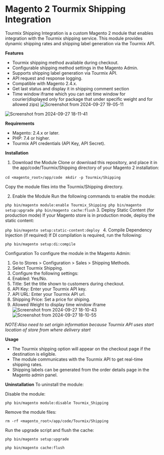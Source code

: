 # **Magento 2 Tourmix Shipping Integration**

Tourmix Shipping Integration is a custom Magento 2 module that enables integration with the Tourmix shipping service. This module provides dynamic shipping rates and shipping label generation via the Tourmix API.

**Features**
* Tourmix shipping method available during checkout.
* Configurable shipping method settings in the Magento Admin.
* Supports shipping label generation via Tourmix API.
* API request and response logging.
* Compatible with Magento 2.4.x.
* Get last status and display it in shipping comment section
* Time window iframe which you can set time window for courier(displayed only for package that under specific weight and for allowed zips)
![Screenshot from 2024-09-27 19-05-11](https://github.com/user-attachments/assets/a23cdcb0-eada-4248-8040-a14acc0efa51)
 
![Screenshot from 2024-09-27 18-11-41](https://github.com/user-attachments/assets/6d122b97-3073-480d-b76d-810fef1c22f8)

**Requirements**
* Magento: 2.4.x or later.
* PHP: 7.4 or higher.
* Tourmix API credentials (API Key, API Secret).

**Installation**

1. Download the Module
   Clone or download this repository, and place it in the app/code/Tourmix/Shipping directory of your Magento 2 installation:

`cd <magento_root>/app/code
`
`mkdir -p Tourmix/Shipping`

Copy the module files into the Tourmix/Shipping directory.

2. Enable the Module
   Run the following commands to enable the module:

`php bin/magento module:enable Tourmix_Shipping
php bin/magento setup:upgrade
php bin/magento cache:flush`
3. Deploy Static Content (for production mode)
   If your Magento store is in production mode, deploy the static content:


`php bin/magento setup:static-content:deploy
`
4. Compile Dependency Injection (if required)
   If DI compilation is required, run the following:


`php bin/magento setup:di:compile
`

Configuration
To configure the module in the Magento Admin:

1. Go to Stores > Configuration > Sales > Shipping Methods.
2. Select Tourmix Shipping.
3. Configure the following settings:
4. Enabled: Yes/No.
5. Title: Set the title shown to customers during checkout.
6. API Key: Enter your Tourmix API key.
7. API URL: Enter your Tourmix API url.
9. Shipping Price: Set a price for shiping.
10. Allowed Weight to display time window iframe	![Screenshot from 2024-09-27 18-10-43](https://github.com/user-attachments/assets/1ccd359b-df18-4002-8e26-77149f09f9f6)
![Screenshot from 2024-09-27 18-10-55](https://github.com/user-attachments/assets/6f8050a0-1f18-44f6-bcc3-e2a3bc8ba12d)


__NOTE_:Also need to set origin information because Tourmix API uses start location of store from where delivery start_

**Usage**

* The Tourmix shipping option will appear on the checkout page if the destination is eligible.
* The module communicates with the Tourmix API to get real-time shipping rates.
* Shipping labels can be generated from the order details page in the Magento admin panel.


**Uninstallation**
To uninstall the module:

Disable the module:


`php bin/magento module:disable Tourmix_Shipping
`

Remove the module files:


`rm -rf <magento_root>/app/code/Tourmix/Shipping
`


Run the upgrade script and flush the cache:


`php bin/magento setup:upgrade
`

`php bin/magento cache:flush
`
